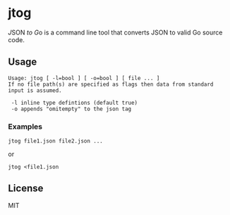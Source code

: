 # jtog

*J*SON *to* *G*o is a command line tool that converts JSON to valid Go
source code.

## Usage

	Usage: jtog [ -l=bool ] [ -o=bool ] [ file ... ]
	If no file path(s) are specified as flags then data from standard input is assumed.
	
	 -l	inline type defintions (default true)
	 -o	appends "omitempty" to the json tag

### Examples

	jtog file1.json file2.json ...

or

	jtog <file1.json

## License

MIT
